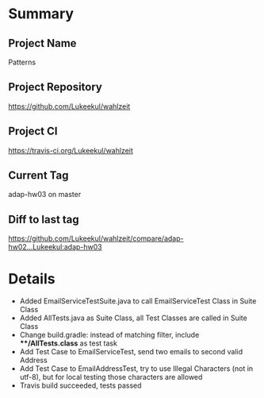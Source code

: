 # Summary
## Project Name
Patterns

## Project Repository
https://github.com/Lukeekul/wahlzeit

## Project CI
https://travis-ci.org/Lukeekul/wahlzeit

## Current Tag
adap-hw03 on master

## Diff to last tag
https://github.com/Lukeekul/wahlzeit/compare/adap-hw02...Lukeekul:adap-hw03

# Details
* Added EmailServiceTestSuite.java to call EmailServiceTest Class in Suite Class
* Added AllTests.java as Suite Class, all Test Classes are called in Suite Class
* Change build.gradle: instead of matching filter, include **\*\*/AllTests.class** as test task
* Add Test Case to EmailServiceTest, send two emails to second valid Address
* Add Test Case to EmailAddressTest, try to use Illegal Characters (not in utf-8), but for local testing those characters are allowed
* Travis build succeeded, tests passed

